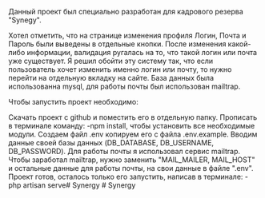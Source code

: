 Данный проект был специально разработан для кадрового резерва "Synegy".

Хотел отметить, что на странице изменения профиля Логин, Почта и Пароль были выведены в отдельные кнопки. После изменения какой-либо информации, валидация ругалась на то, что такой логин или почта уже существует. Я решил обойти эту систему так, что если пользователь хочет изменить именно логин или почту, то нужно перейти на отдельную вкладку на сайте. База данных была использованна mysql, для работы почты был использован mailtrap.

Чтобы запустить проект необходимо:

Скачать проект с github и поместить его в отдельную папку.
Прописать в терминале команду: -npm install, чтобы установить все необходимые модули.
Создаем файл .env копируем его с файла .env.example. Вводим данные своей базы данных (DB_DATABASE, DB_USERNAME, DB_PASSWORD). Для работы почты я использовал сервис mailtrap. Чтобы заработал mailtrap, нужно заменить "MAIL_MAILER, MAIL_HOST" и остальные данные для работы почты, на свои данные в файле ".env".
Проект готов, осталось только его запустить, написав в терминале: -php artisan serve#   S y n e r g y  
 #   S y n e r g y  
 